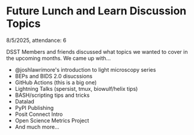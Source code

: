 # Future Lunch and Learn Discussion Topics

8/5/2025, attendance: 6

DSST Members and friends discussed what topics we wanted to cover in the upcoming months. We came up with...

- @joshlawrimore's introduction to light microscopy series
- BEPs and BIDS 2.0 disucssions
- GitHub Actions (this is a big one)
- Lightning Talks (spersist, tmux, biowulf/helix tips)
- BASH/scripting tips and tricks
- Datalad
- PyPI Publishing
- Posit Connect Intro
- Open Science Metrics Project
- And much more...
